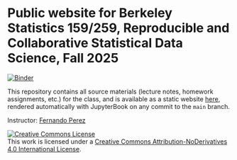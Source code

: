 # Public  website for Berkeley Statistics 159/259, Reproducible and Collaborative Statistical Data Science, Fall 2025

[![Binder](https://mybinder.org/badge_logo.svg)](https://mybinder.org/v2/gh/UCB-stat-159-s23/site/HEAD)

This repository contains all source materials (lecture notes, homework
assignments, etc.) for the class, and is available as a static website
[here](https://ucb-stat-159-s23.github.io/site), rendered
automatically with JupyterBook on any commit to the `main` branch.

Instructor: [Fernando Perez](https://fperez.org)

<a rel="license" href="http://creativecommons.org/licenses/by-nd/4.0/"><img alt="Creative Commons License" style="border-width:0" src="https://i.creativecommons.org/l/by-nd/4.0/88x31.png" /></a><br />This work is licensed under a <a rel="license" href="http://creativecommons.org/licenses/by-nd/4.0/">Creative Commons Attribution-NoDerivatives 4.0 International License</a>.
